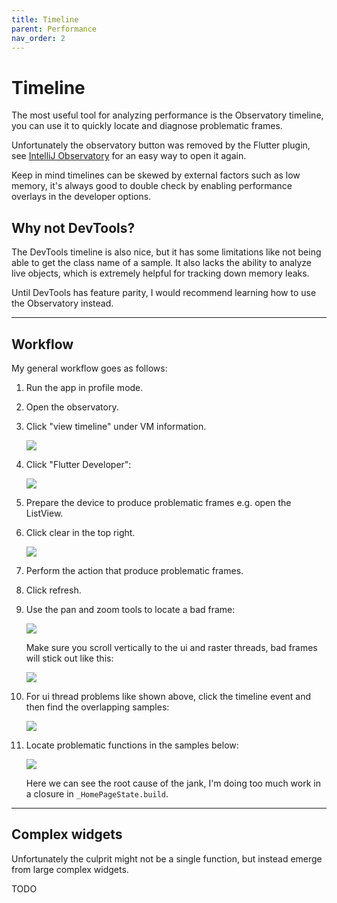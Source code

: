 ```yaml
---
title: Timeline
parent: Performance
nav_order: 2
---
```


# Timeline

The most useful tool for analyzing performance is the Observatory timeline, you can use it to quickly locate and
diagnose problematic frames.

Unfortunately the observatory button was removed by the Flutter plugin, see
[IntelliJ Observatory](/docs/faq/intellij-observatory) for an easy way to open it again.

Keep in mind timelines can be skewed by external factors such as low memory, it's always good to double check by
enabling performance overlays in the developer options.

## Why not DevTools?

The DevTools timeline is also nice, but it has some limitations like not being able to get the class name of a sample.
It also lacks the ability to analyze live objects, which is extremely helpful for tracking down memory leaks.

Until DevTools has feature parity, I would recommend learning how to use the Observatory instead.

---

## Workflow

My general workflow goes as follows:

1.  Run the app in profile mode.
2.  Open the observatory.
3.  Click "view timeline" under VM information.
   
    ![](https://i.tst.sh/06Hvq.png)
4.  Click "Flutter Developer":

    ![](https://i.tst.sh/2rRlw.png)
5.  Prepare the device to produce problematic frames e.g. open the ListView.
6.  Click clear in the top right.

    ![](https://i.tst.sh/8K9Qj.png)
7.  Perform the action that produce problematic frames.
8.  Click refresh.
9.  Use the pan and zoom tools to locate a bad frame:
   
    ![](https://i.tst.sh/6irRQ.png)
   
    Make sure you scroll vertically to the ui and raster threads, bad frames will stick out like this:
   
    ![](https://i.tst.sh/m3oj7.png)
10. For ui thread problems like shown above, click the timeline event and then find the overlapping samples:
    
    ![](https://i.tst.sh/dBZ5S.png)
11. Locate problematic functions in the samples below:
    
    ![](https://i.tst.sh/WYvPe.png)
    
    Here we can see the root cause of the jank, I'm doing too much work in a closure in `_HomePageState.build`.

---

## Complex widgets

Unfortunately the culprit might not be a single function, but instead emerge from large complex widgets.

TODO